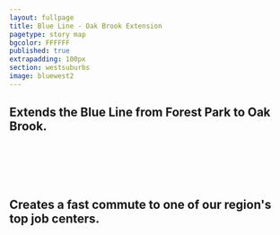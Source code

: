 ```yaml
---
layout: fullpage
title: Blue Line - Oak Brook Extension
pagetype: story map
bgcolor: FFFFFF
published: true
extrapadding: 100px
section: westsuburbs
image: bluewest2
---
```


<div class="mapstage"></div>

## Extends the Blue Line from Forest Park to Oak Brook.
<br><br><br><br>

## Creates a fast commute to one of our region's top job centers.
